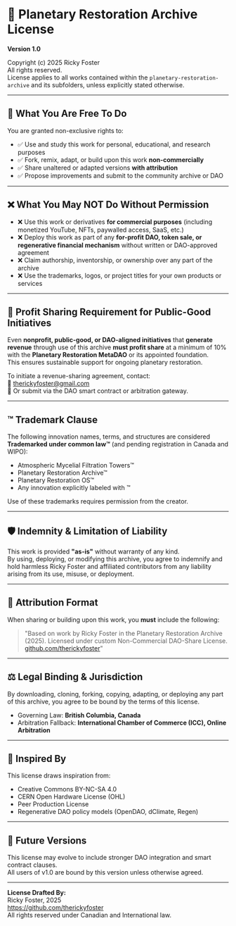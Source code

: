 # 📜 Planetary Restoration Archive License
**Version 1.0**

Copyright (c) 2025 Ricky Foster  
All rights reserved.  
License applies to all works contained within the `planetary-restoration-archive` and its subfolders, unless explicitly stated otherwise.

---

## 🧠 What You Are Free To Do

You are granted non-exclusive rights to:

- ✅ Use and study this work for personal, educational, and research purposes
- ✅ Fork, remix, adapt, or build upon this work **non-commercially**
- ✅ Share unaltered or adapted versions **with attribution**
- ✅ Propose improvements and submit to the community archive or DAO

---

## ❌ What You May NOT Do Without Permission

- ❌ Use this work or derivatives **for commercial purposes** (including monetized YouTube, NFTs, paywalled access, SaaS, etc.)
- ❌ Deploy this work as part of any **for-profit DAO, token sale, or regenerative financial mechanism** without written or DAO-approved agreement
- ❌ Claim authorship, inventorship, or ownership over any part of the archive
- ❌ Use the trademarks, logos, or project titles for your own products or services

---

## 💸 Profit Sharing Requirement for Public-Good Initiatives

Even **nonprofit, public-good, or DAO-aligned initiatives** that **generate revenue** through use of this archive **must profit share** at a minimum of 10% with the **Planetary Restoration MetaDAO** or its appointed foundation.  
This ensures sustainable support for ongoing planetary restoration.

To initiate a revenue-sharing agreement, contact:  
📧 therickyfoster@gmail.com  
🔗 Or submit via the DAO smart contract or arbitration gateway.

---

## ™️ Trademark Clause

The following innovation names, terms, and structures are considered **Trademarked under common law™** (and pending registration in Canada and WIPO):

- Atmospheric Mycelial Filtration Towers™  
- Planetary Restoration Archive™  
- Planetary Restoration OS™  
- Any innovation explicitly labeled with ™

Use of these trademarks requires permission from the creator.

---

## 🛡️ Indemnity & Limitation of Liability

This work is provided **"as-is"** without warranty of any kind.  
By using, deploying, or modifying this archive, you agree to indemnify and hold harmless Ricky Foster and affiliated contributors from any liability arising from its use, misuse, or deployment.

---

## 🧾 Attribution Format

When sharing or building upon this work, you **must** include the following:

> "Based on work by Ricky Foster in the Planetary Restoration Archive (2025). Licensed under custom Non-Commercial DAO-Share License. [github.com/therickyfoster](https://github.com/therickyfoster)"

---

## ⚖️ Legal Binding & Jurisdiction

By downloading, cloning, forking, copying, adapting, or deploying any part of this archive, you agree to be bound by the terms of this license.

- Governing Law: **British Columbia, Canada**  
- Arbitration Fallback: **International Chamber of Commerce (ICC), Online Arbitration**

---

## 🤝 Inspired By

This license draws inspiration from:
- Creative Commons BY-NC-SA 4.0
- CERN Open Hardware License (OHL)
- Peer Production License
- Regenerative DAO policy models (OpenDAO, dClimate, Regen)

---

## 🔄 Future Versions

This license may evolve to include stronger DAO integration and smart contract clauses.  
All users of v1.0 are bound by this version unless otherwise agreed.

---

**License Drafted By:**  
Ricky Foster, 2025  
https://github.com/therickyfoster  
All rights reserved under Canadian and International law.

